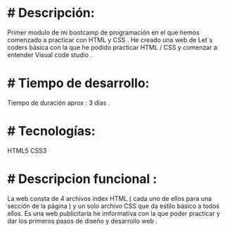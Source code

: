 
# # Descripción:
Primer modulo de mi bootcamp de programación en el que hemos comenzado a practicar con HTML y CSS .
 He creado una web de Let`s coders básica con la que he podido practicar HTML / CSS y comenzar a entender Visual code studio .

# # Tiempo de desarrollo:
Tiempo de duración aprox : 3 dias .

# # Tecnologías:

HTML5
CSS3

# # Descripcion funcional :
La web consta de 4 archivos index HTML ( cada uno de ellos para una sección de la página ) 
y un solo archivo CSS que da estilo básico a todos ellos.
Es una web publicitaria he imformativa con la que poder practicar y dar los primeros pasos de diseño y desarrollo web .  
